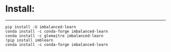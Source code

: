 # Install:
---------

    pip install -U imbalanced-learn
    conda install -c conda-forge imbalanced-learn
    conda install -c glemaitre imbalanced-learn
    !pip install imblearn
    conda install -c conda-forge imbalanced-learn	
